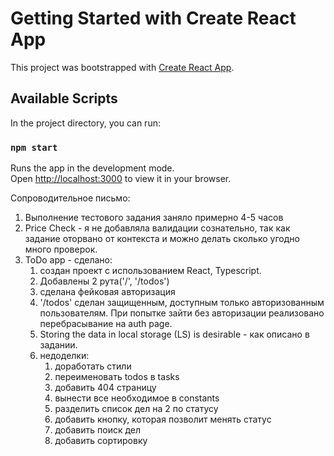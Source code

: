 # Getting Started with Create React App

This project was bootstrapped with [Create React App](https://github.com/facebook/create-react-app).

## Available Scripts

In the project directory, you can run:

### `npm start`

Runs the app in the development mode.\
Open [http://localhost:3000](http://localhost:3000) to view it in your browser.

Сопроводительное письмо:

1. Выполнение тестового задания заняло примерно 4-5 часов
2. Price Check - я не добавляла валидации сознательно, так как задание оторвано от контекста и можно делать сколько угодно много проверок.
3. ToDo app - сделано:
   1. создан проект с использованием React, Typescript.
   2. Добавлены 2 рута('/', '/todos')
   3. сделана фейковая авторизация
   4. '/todos' сделан защищенным, доступным только авторизованным пользователям. При попытке зайти без авторизации реализовано перебрасывание на auth page.
   5. Storing the data in local storage (LS) is desirable - как описано в задании.
   6. недоделки:
      1. доработать стили
      2. переименовать todos в tasks
      3. добавить 404 страницу
      4. вынести все необходимое в constants
      5. разделить список дел на 2 по статусу
      6. добавить кнопку, которая позволит менять статус
      7. добавить  поиск дел
      8. добавить сортировку
